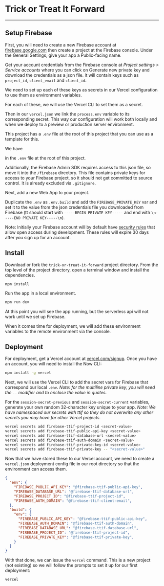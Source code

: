 # Trick or Treat It Forward

---

## Setup Firebase

First, you will need to create a new Firebase account at [firebase.google.com](https://firebase.google.com/) then create a project at the Firebase console. Under the General Settings, give your app a Public-facing name.

Get your account credentials from the Firebase console at _Project settings > Service accounts_ where you can click on Generate new private key and download the credentials as a json file. It will contain keys such as `project_id`, `client_email` and `client_id`. 

We need to set up each of these keys as secrets in our Vercel configuration to use them as environment variables.

For each of these, we will use the Vercel CLI to set them as a secret.





Then in our `vercel.json` we link the `process.env` variable to its corresponding secret. This way our configuration will work both locally and when we deploy to a preview or production server environment.






This project has a `.env` file at the root of this project that you can use as a template for this.




We have 








in the `.env` file at the root of this project.

Additionally, the Firebase Admin SDK requires access to this json file, so move it into the `/firebase` directory. This file contains private keys for access to your Firebase project, so it should not get committed to source control. It is already excluded via `.gitignore`.

Next, add a new Web App to your project.

Duplicate the `.env` as `.env.build` and add the `FIREBASE_PRIVATE_KEY` var and set it to the value from the json credentials file you downloaded from Firebase (tt should start with `-----BEGIN PRIVATE KEY-----` and end with `\n-----END PRIVATE KEY-----\n`).

Note: Initially your Firebase account will by default have [security rules](https://firebase.google.com/docs/firestore/security/overview) that allow open access during development. These rules will expire 30 days after you sign up for an account.

## Install

Download or fork the `trick-or-treat-it-forward` project directory. From the top level of the project directory, open a terminal window and install the dependencies.

```sh
npm install
```

Run the app in a local environment.

```sh
npm run dev
```

At this point you will see the app running, but the serverless api will not work until we set up Firebase.

When it comes time for deployment, we will add these environment variables to the remote environment via the console. 


## Deployment

For deployment, get a Vercel account at [vercel.com/signup](https://vercel.com/signup). Once you have an account, you will need to install the Now CLI:

```sh
npm install -g vercel
```

Next, we will use the Vercel CLI to add the secret vars for Firebase that correspond our local `.env`. _Note: for the multiline private key, you will need the `--` modifier and to enclose the value in quotes._

For the `session-secret-previous` and `session-secret-current` variables, generate your own random 32-character key unique to your app. _Note: We have namespaced our secrets with ttif so they do not overwrite any other secrets you may have for other Vercel projects._

```sh
vercel secrets add firebase-ttif-project-id <secret-value>
vercel secrets add firebase-ttif-public-api-key <secret-value>
vercel secrets add firebase-ttif-database-url <secret-value>
vercel secrets add firebase-ttif-auth-domain <secret-value>
vercel secrets add firebase-ttif-private-key-id <secret-value>
vercel secrets add firebase-ttif-private-key -- "<secret-value>"
```

Now that we have stored these to our Vercel account, we need to create a `vercel.json` deployment config file in our root directory so that the environment can access them.

```json
{
  "env": {
    "FIREBASE_PUBLIC_API_KEY": "@firebase-ttif-public-api-key",
    "FIREBASE_DATABASE_URL": "@firebase-ttif-database-url",
    "FIREBASE_PROJECT_ID": "@firebase-ttif-project-id",
    "FIREBASE_AUTH_DOMAIN": "@firebase-ttif-client-email",
  },
  "build": {
    "env": {
      "FIREBASE_PUBLIC_API_KEY": "@firebase-ttif-public-api-key",
      "FIREBASE_AUTH_DOMAIN": "@firebase-ttif-auth-domain",
      "FIREBASE_DATABASE_URL": "@firebase-ttif-database-url",
      "FIREBASE_PROJECT_ID": "@firebase-ttif-project-id",
      "FIREBASE_PRIVATE_KEY": "@firebase-ttif-private-key",
    }
  }
}
```

With that done, we can issue the `vercel` command. This is a new project (not existing) so we will follow the prompts to set it up for our first deployment:

```sh
vercel
```
